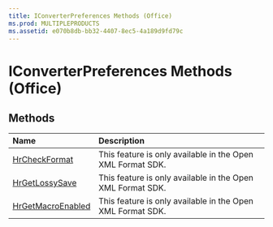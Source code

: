 ```yaml
---
title: IConverterPreferences Methods (Office)
ms.prod: MULTIPLEPRODUCTS
ms.assetid: e070b8db-bb32-4407-8ec5-4a189d9fd79c
---
```



# IConverterPreferences Methods (Office)

## Methods



|**Name**|**Description**|
|:-----|:-----|
|[HrCheckFormat](iconverterpreferences-hrcheckformat-method-office.md)|This feature is only available in the Open XML Format SDK.|
|[HrGetLossySave](iconverterpreferences-hrgetlossysave-method-office.md)|This feature is only available in the Open XML Format SDK.|
|[HrGetMacroEnabled](iconverterpreferences-hrgetmacroenabled-method-office.md)|This feature is only available in the Open XML Format SDK.|

